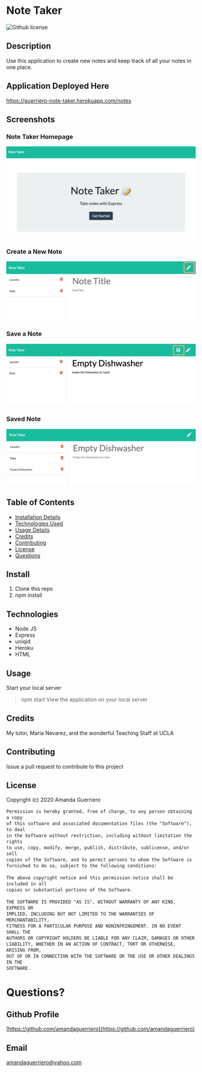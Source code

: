 # Note Taker

![Github license](https://img.shields.io/badge/license-MIT-blue.svg)

## Description
Use this application to create new notes and keep track of all your notes in one place.

## Application Deployed Here
https://guerriero-note-taker.herokuapp.com/notes

## Screenshots
### Note Taker Homepage 
![Note Taker](https://github.com/AmandaGuerriero/miniature-eureka/blob/master/public/assets/images/note-taker.png?raw=true)

### Create a New Note
![Notes Page](https://github.com/AmandaGuerriero/miniature-eureka/blob/master/public/assets/images/new-note.png?raw=true)

### Save a Note
![Save Note](https://github.com/AmandaGuerriero/miniature-eureka/blob/master/public/assets/images/new-note-save.png?raw=true)

### Saved Note
![Saved Note](https://github.com/AmandaGuerriero/miniature-eureka/blob/master/public/assets/images/new-note-saved.png?raw=true)

## Table of Contents
* [Installation Details](#install)
* [Technologies Used](#technologies)
* [Usage Details](#usage)
* [Credits](#credits)
* [Contributing](#contributing)
* [License](#license)
* [Questions](#questions)

## Install
1. Clone this repo
2. npm install

## Technologies
* Node JS
* Express
* uniqid
* Heroku
* HTML

## Usage
Start your local server
> npm start
View the application on your local server

## Credits
My tutor, Maria Nevarez, and the wonderful Teaching Staff at UCLA

## Contributing
Issue a pull request to contribute to this project

## License
Copyright (c) 2020 Amanda Guerriero

    Permission is hereby granted, free of charge, to any person obtaining a copy
    of this software and associated documentation files (the "Software"), to deal
    in the Software without restriction, including without limitation the rights
    to use, copy, modify, merge, publish, distribute, sublicense, and/or sell
    copies of the Software, and to permit persons to whom the Software is
    furnished to do so, subject to the following conditions:
    
    The above copyright notice and this permission notice shall be included in all
    copies or substantial portions of the Software.
    
    THE SOFTWARE IS PROVIDED "AS IS", WITHOUT WARRANTY OF ANY KIND, EXPRESS OR
    IMPLIED, INCLUDING BUT NOT LIMITED TO THE WARRANTIES OF MERCHANTABILITY,
    FITNESS FOR A PARTICULAR PURPOSE AND NONINFRINGEMENT. IN NO EVENT SHALL THE
    AUTHORS OR COPYRIGHT HOLDERS BE LIABLE FOR ANY CLAIM, DAMAGES OR OTHER
    LIABILITY, WHETHER IN AN ACTION OF CONTRACT, TORT OR OTHERWISE, ARISING FROM,
    OUT OF OR IN CONNECTION WITH THE SOFTWARE OR THE USE OR OTHER DEALINGS IN THE
    SOFTWARE.

# Questions?

## Github Profile
[https://github.com/amandaguerriero](https://github.com/amandaguerriero)

## Email
[amandaguerriero@yahoo.com](mailto:amandaguerriero@yahoo.com)
